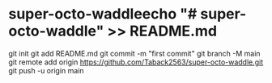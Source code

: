 # super-octo-waddleecho "# super-octo-waddle" >> README.md
git init
git add README.md
git commit -m "first commit"
git branch -M main
git remote add origin https://github.com/Taback2563/super-octo-waddle.git
git push -u origin main
